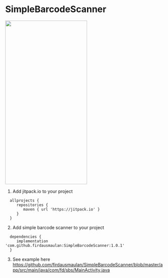 # SimpleBarcodeScanner

<img src="https://i.ibb.co/pdHPdqN/Whats-App-Image-2022-03-03-at-7-32-05-AM.jpg" width="260" height="520">

1. Add jitpack.io to your project
```
  allprojects {
     repositories {
        maven { url 'https://jitpack.io' }
     }
  }
```

2. Add simple barcode scanner to your project
```
  dependencies {
     implementation 'com.github.firdausmaulan:SimpleBarcodeScanner:1.0.1'
  }
```

3. See example here
   https://github.com/firdausmaulan/SimpleBarcodeScanner/blob/master/app/src/main/java/com/fd/sbs/MainActivity.java
